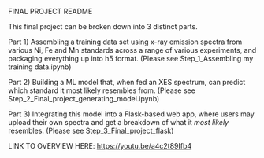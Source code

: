FINAL PROJECT README


This final project can be broken down into 3 distinct parts.

Part 1) Assembling a training data set using x-ray emission spectra from various Ni, Fe and Mn standards across a range of various experiments, and packaging everything up into h5 format. (Please see Step_1_Assembling my training data.ipynb) 

Part 2) Building a ML model that, when fed an XES spectrum, can predict which standard it most likely resembles from.
(Please see Step_2_Final_project_generating_model.ipynb) 

Part 3) Integrating this model into a Flask-based web app, where users may upload their own spectra and get a breakdown of what it *most likely* resembles. (Please see Step_3_Final_project_flask) 


LINK TO OVERVIEW HERE: https://youtu.be/a4c2t89Ifb4 
